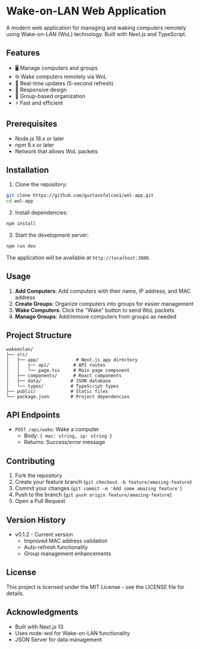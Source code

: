 # Wake-on-LAN Web Application

A modern web application for managing and waking computers remotely using Wake-on-LAN (WoL) technology. Built with Next.js and TypeScript.

## Features

- 🖥️ Manage computers and groups
- 🌐 Wake computers remotely via WoL
- 🔄 Real-time updates (5-second refresh)
- 📱 Responsive design
- 🎯 Group-based organization
- ⚡ Fast and efficient

## Prerequisites

- Node.js 18.x or later
- npm 9.x or later
- Network that allows WoL packets

## Installation

1. Clone the repository:
```bash
git clone https://github.com/gustavofalcao1/wol-app.git
cd wol-app
```

2. Install dependencies:
```bash
npm install
```

3. Start the development server:
```bash
npm run dev
```

The application will be available at `http://localhost:3000`.

## Usage

1. **Add Computers**: Add computers with their name, IP address, and MAC address
2. **Create Groups**: Organize computers into groups for easier management
3. **Wake Computers**: Click the "Wake" button to send WoL packets
4. **Manage Groups**: Add/remove computers from groups as needed

## Project Structure

```
wakeonlan/
├── src/
│   ├── app/              # Next.js app directory
│   │   ├── api/         # API routes
│   │   └── page.tsx     # Main page component
│   ├── components/      # React components
│   ├── data/           # JSON database
│   └── types/          # TypeScript types
├── public/             # Static files
└── package.json        # Project dependencies
```

## API Endpoints

- `POST /api/wake`: Wake a computer
  - Body: `{ mac: string, ip: string }`
  - Returns: Success/error message

## Contributing

1. Fork the repository
2. Create your feature branch (`git checkout -b feature/amazing-feature`)
3. Commit your changes (`git commit -m 'Add some amazing feature'`)
4. Push to the branch (`git push origin feature/amazing-feature`)
5. Open a Pull Request

## Version History

- v0.1.2 - Current version
  - Improved MAC address validation
  - Auto-refresh functionality
  - Group management enhancements

## License

This project is licensed under the MIT License - see the LICENSE file for details.

## Acknowledgments

- Built with Next.js 13
- Uses node-wol for Wake-on-LAN functionality
- JSON Server for data management
